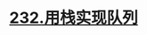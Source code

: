 # [232.用栈实现队列](https://leetcode.cn/problems/implement-queue-using-stacks/)

<SourceCode src="../.leetcode/232.用栈实现队列.ts" />

